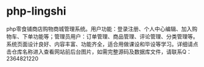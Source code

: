 # php-lingshi
php零食铺商店购物商城管理系统。用户功能：登录注册、个人中心编辑、加入购物车、下单功能等；管理员用户：订单管理、商品管理、评论管理、分类管理等。系统页面设计良好、内容丰富、功能齐全，适合用做课设和毕设等学习。详细请点击仓库名称进入查看网站前后台图片，如需完整源码及数据库文件，请联系Q：2364821220
